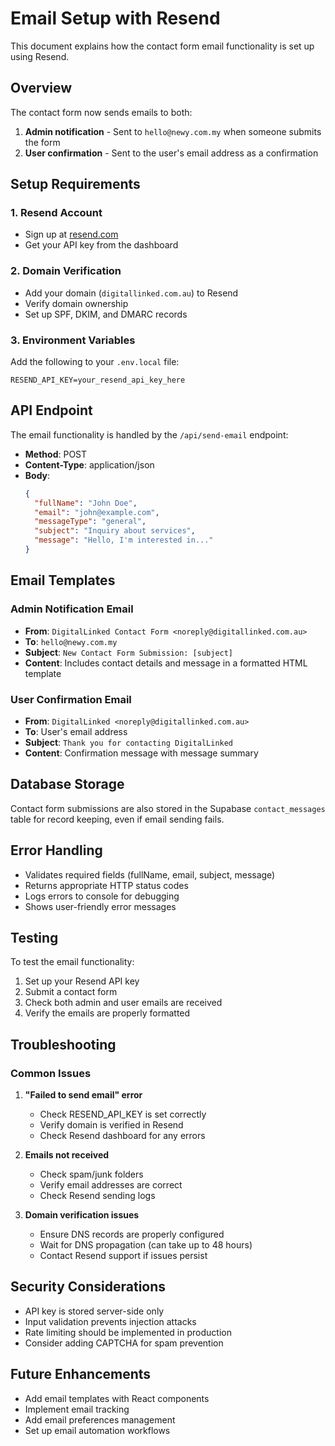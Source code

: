 # Email Setup with Resend

This document explains how the contact form email functionality is set up using Resend.

## Overview

The contact form now sends emails to both:
1. **Admin notification** - Sent to `hello@newy.com.my` when someone submits the form
2. **User confirmation** - Sent to the user's email address as a confirmation

## Setup Requirements

### 1. Resend Account
- Sign up at [resend.com](https://resend.com)
- Get your API key from the dashboard

### 2. Domain Verification
- Add your domain (`digitallinked.com.au`) to Resend
- Verify domain ownership
- Set up SPF, DKIM, and DMARC records

### 3. Environment Variables
Add the following to your `.env.local` file:

```env
RESEND_API_KEY=your_resend_api_key_here
```

## API Endpoint

The email functionality is handled by the `/api/send-email` endpoint:

- **Method**: POST
- **Content-Type**: application/json
- **Body**: 
  ```json
  {
    "fullName": "John Doe",
    "email": "john@example.com",
    "messageType": "general",
    "subject": "Inquiry about services",
    "message": "Hello, I'm interested in..."
  }
  ```

## Email Templates

### Admin Notification Email
- **From**: `DigitalLinked Contact Form <noreply@digitallinked.com.au>`
- **To**: `hello@newy.com.my`
- **Subject**: `New Contact Form Submission: [subject]`
- **Content**: Includes contact details and message in a formatted HTML template

### User Confirmation Email
- **From**: `DigitalLinked <noreply@digitallinked.com.au>`
- **To**: User's email address
- **Subject**: `Thank you for contacting DigitalLinked`
- **Content**: Confirmation message with message summary

## Database Storage

Contact form submissions are also stored in the Supabase `contact_messages` table for record keeping, even if email sending fails.

## Error Handling

- Validates required fields (fullName, email, subject, message)
- Returns appropriate HTTP status codes
- Logs errors to console for debugging
- Shows user-friendly error messages

## Testing

To test the email functionality:

1. Set up your Resend API key
2. Submit a contact form
3. Check both admin and user emails are received
4. Verify the emails are properly formatted

## Troubleshooting

### Common Issues

1. **"Failed to send email" error**
   - Check RESEND_API_KEY is set correctly
   - Verify domain is verified in Resend
   - Check Resend dashboard for any errors

2. **Emails not received**
   - Check spam/junk folders
   - Verify email addresses are correct
   - Check Resend sending logs

3. **Domain verification issues**
   - Ensure DNS records are properly configured
   - Wait for DNS propagation (can take up to 48 hours)
   - Contact Resend support if issues persist

## Security Considerations

- API key is stored server-side only
- Input validation prevents injection attacks
- Rate limiting should be implemented in production
- Consider adding CAPTCHA for spam prevention

## Future Enhancements

- Add email templates with React components
- Implement email tracking
- Add email preferences management
- Set up email automation workflows
